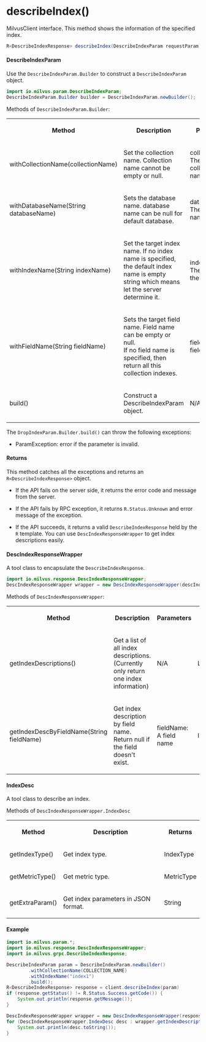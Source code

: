# describeIndex()

MilvusClient interface. This method shows the information of the specified index.

```java
R<DescribeIndexResponse> describeIndex(DescribeIndexParam requestParam);
```

#### DescribeIndexParam

Use the `DescribeIndexParam.Builder` to construct a `DescribeIndexParam` object.

```java
import io.milvus.param.DescribeIndexParam;
DescribeIndexParam.Builder builder = DescribeIndexParam.newBuilder();
```

Methods of `DescribeIndexParam.Builder`:

<table>
    <tr>
        <th><p>Method</p></th>
        <th><p>Description</p></th>
        <th><p>Parameters</p></th>
    </tr>
    <tr>
        <td><p>withCollectionName(collectionName)</p></td>
        <td><p>Set the collection name. Collection name cannot be empty or null.</p></td>
        <td><p>collectionName: The target collection name.</p></td>
    </tr>
    <tr>
        <td><p>withDatabaseName(String databaseName)</p></td>
        <td><p>Sets the database name. database name can be null for default database.</p></td>
        <td><p>databaseName: The database name.</p></td>
    </tr>
    <tr>
        <td><p>withIndexName(String indexName)</p></td>
        <td><p>Set the target index name. If no index name is specified, the default index name is empty string which means let the server determine it.</p></td>
        <td><p>indexName: The name of the index.</p></td>
    </tr>
    <tr>
        <td><p>withFieldName(String fieldName)</p></td>
        <td><p>Sets the target field name. Field name can be empty or null.<br/>If no field name is specified, then return all this collection indexes.</p></td>
        <td><p>fieldName: The field name.</p></td>
    </tr>
    <tr>
        <td><p>build()</p></td>
        <td><p>Construct a DescribeIndexParam object.</p></td>
        <td><p>N/A</p></td>
    </tr>
</table>

The `DropIndexParam.Builder.build()` can throw the following exceptions:

- ParamException: error if the parameter is invalid.

#### Returns

This method catches all the exceptions and returns an `R<DescribeIndexResponse>` object.

- If the API fails on the server side, it returns the error code and message from the server.

- If the API fails by RPC exception, it returns `R.Status.Unknown` and error message of the exception.

- If the API succeeds, it returns a valid `DescribeIndexResponse` held by the `R` template. You can use `DescIndexResponseWrapper` to get index descriptions easily.

#### DescIndexResponseWrapper

A tool class to encapsulate the `DescribeIndexResponse`. 

```java
import io.milvus.response.DescIndexResponseWrapper;
DescIndexResponseWrapper wrapper = new DescIndexResponseWrapper(descIndexResponse);
```

Methods of `DescIndexResponseWrapper`:

<table>
   <tr>
     <th><p><strong>Method</strong></p></th>
     <th><p><strong>Description</strong></p></th>
     <th><p><strong>Parameters</strong></p></th>
     <th><p><strong>Returns</strong></p></th>
   </tr>
   <tr>
     <td><p>getIndexDescriptions()</p></td>
     <td><p>Get a list of all index descriptions. (Currently only return one index information)</p></td>
     <td><p>N/A</p></td>
     <td><p>List&lt;IndexDesc></p></td>
   </tr>
   <tr>
     <td><p>getIndexDescByFieldName(String fieldName)</p></td>
     <td><p>Get index description by field name. Return null if the field doesn't exist.</p></td>
     <td><p>fieldName: A field name</p></td>
     <td><p>IndexDesc</p></td>
   </tr>
</table>

#### IndexDesc

A tool class to describe an index.

Methods of `DescIndexResponseWrapper.IndexDesc`

<table>
   <tr>
     <th><p><strong>Method</strong></p></th>
     <th><p><strong>Description</strong></p></th>
     <th><p><strong>Returns</strong></p></th>
   </tr>
   <tr>
     <td><p>getIndexType()</p></td>
     <td><p>Get index type.</p></td>
     <td><p>IndexType</p></td>
   </tr>
   <tr>
     <td><p>getMetricType()</p></td>
     <td><p>Get metric type.</p></td>
     <td><p>MetricType</p></td>
   </tr>
   <tr>
     <td><p>getExtraParam()</p></td>
     <td><p>Get index parameters in JSON format.</p></td>
     <td><p>String</p></td>
   </tr>
</table>

#### Example

```java
import io.milvus.param.*;
import io.milvus.response.DescIndexResponseWrapper;
import io.milvus.grpc.DescribeIndexResponse;

DescribeIndexParam param = DescribeIndexParam.newBuilder()
        .withCollectionName(COLLECTION_NAME)
        .withIndexName("index1")
        .build();
R<DescribeIndexResponse> response = client.describeIndex(param)
if (response.getStatus() != R.Status.Success.getCode()) {
    System.out.println(response.getMessage());
}

DescIndexResponseWrapper wrapper = new DescIndexResponseWrapper(response.getData());
for (DescIndexResponseWrapper.IndexDesc desc : wrapper.getIndexDescriptions()) {
    System.out.println(desc.toString());
}
```
